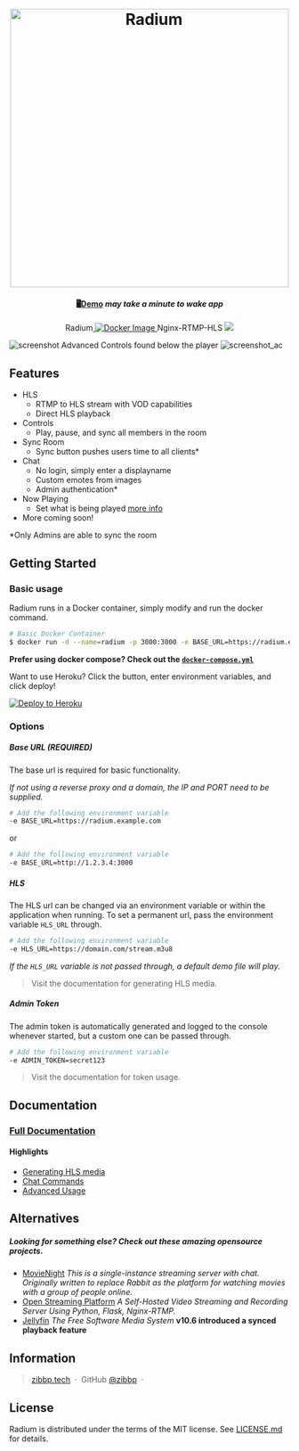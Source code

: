 <h1 align="center">
  <br>
  <a href="https://github.com/Zibbp/Radium"><img src="https://i.imgur.com/gylnyVs.png" alt="Radium" width="500"></a>
  <br>
</h1>

<h4 align="center">🖥️<a href="https://radium-demo.herokuapp.com" target="_blank">Demo</a><i> may take a minute to wake app</i></h4>

<p align="center">
  Radium<a href="https://github.com/Zibbp/Radium">
    <img src="https://github.com/Zibbp/Radium/workflows/Build/badge.svg?branch=master"
         alt="Docker Image">
  </a>
  Nginx-RTMP-HLS <a href="https://github.com/Zibbp/Nginx-RTMP-HLS"><img src="https://github.com/Zibbp/Nginx-RTMP-HLS/workflows/Build/badge.svg"></a>
</p>

![screenshot](https://i.imgur.com/lHmxc6m.png)
Advanced Controls found below the player
![screenshot_ac](https://i.imgur.com/vHE50aH.png)

## Features

- HLS
  - RTMP to HLS stream with VOD capabilities
  - Direct HLS playback
- Controls
  - Play, pause, and sync all members in the room
- Sync Room
  - Sync button pushes users time to all clients\*
- Chat
  - No login, simply enter a displayname
  - Custom emotes from images
  - Admin authentication\*
- Now Playing
  - Set what is being played [more info](https://github.com/Zibbp/Radium/wiki/Now-Playing---OMDb-API)
- More coming soon!

\*Only Admins are able to sync the room

## Getting Started

### Basic usage

Radium runs in a Docker container, simply modify and run the docker command.

```bash
# Basic Docker Container
$ docker run -d --name=radium -p 3000:3000 -e BASE_URL=https://radium.example.com zibbp/radium:latest
```

**Prefer using docker compose? Check out the [`docker-compose.yml`](https://github.com/Artutos/Radium/blob/master/docker-compose.yml)**

Want to use Heroku? Click the button, enter environment variables, and click deploy!

[![Deploy to Heroku](https://www.herokucdn.com/deploy/button.png)](https://heroku.com/deploy)

### Options

##### Base URL _(REQUIRED)_

The base url is required for basic functionality.

_If not using a reverse proxy and a domain, the IP and PORT need to be supplied._

```bash
# Add the following environment variable
-e BASE_URL=https://radium.example.com
```

or

```bash
# Add the following environment variable
-e BASE_URL=http://1.2.3.4:3000
```

##### HLS

The HLS url can be changed via an environment variable or within the application when running. To set a permanent url, pass the environment variable `HLS_URL` through.

```bash
# Add the following environment variable
-e HLS_URL=https://domain.com/stream.m3u8
```

_If the `HLS_URL` variable is not passed through, a default demo file will play._

> Visit the documentation for generating HLS media.

##### Admin Token

The admin token is automatically generated and logged to the console whenever started, but a custom one can be passed through.

```bash
# Add the following environment variable
-e ADMIN_TOKEN=secret123
```

> Visit the documentation for token usage.

## Documentation

### [Full Documentation](https://github.com/Zibbp/Radium/wiki)

#### Highlights

- [Generating HLS media](https://github.com/Zibbp/Radium/wiki/HLS)
- [Chat Commands](https://github.com/Zibbp/Radium/wiki/Chat-Commands)
- [Advanced Usage](https://github.com/Zibbp/Radium/wiki/Advanced-Usage)

## Alternatives

##### Looking for something else? Check out these amazing opensource projects.

- [MovieNight](https://github.com/zorchenhimer/MovieNight) _This is a single-instance streaming server with chat. Originally written to replace Rabbit as the platform for watching movies with a group of people online._
- [Open Streaming Platform](https://gitlab.com/Deamos/flask-nginx-rtmp-manager) _A Self-Hosted Video Streaming and Recording Server Using Python, Flask, Nginx-RTMP._
- [Jellyfin](https://github.com/jellyfin/jellyfin) _The Free Software Media System_ **v10.6 introduced a synced playback feature**

## Information

> [zibbp.tech](https://zibbp.tech) &nbsp;&middot;&nbsp;
> GitHub [@zibbp](https://github.com/zibbp) &nbsp;&middot;&nbsp;

## License

Radium is distributed under the terms of the MIT license. See [LICENSE.md](https://github.com/Zibbp/Radium/blob/master/LICENSE) for details.
